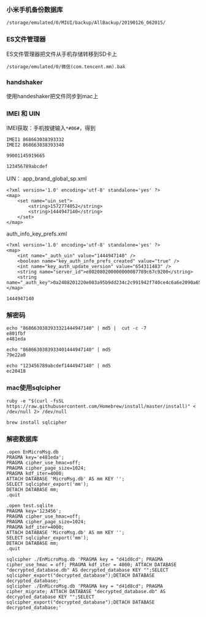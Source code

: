 ### 小米手机备份数据库

    /storage/emulated/0/MIUI/backup/AllBackup/20190126_062015/

### ES文件管理器

ES文件管理器把文件从手机存储转移到SD卡上

    /storage/emulated/0/微信(com.tencent.mm).bak

### handshaker

使用handeshaker把文件同步到mac上

    
### IMEI 和 UIN

IMEI获取：手机按键输入`*#06#`，得到 

    IMEI1 868663038393332
    IMEI2 868663038393340

    99001145919665

    123456789abcdef

UIN：
    app_brand_global_sp.xml
    
    <?xml version='1.0' encoding='utf-8' standalone='yes' ?>
    <map>
        <set name="uin_set">
            <string>1572774052</string>
            <string>1444947140</string>
        </set>
    </map>

auth_info_key_prefs.xml
    
    <?xml version='1.0' encoding='utf-8' standalone='yes' ?>
    <map>
        <int name="_auth_uin" value="1444947140" />
        <boolean name="key_auth_info_prefs_created" value="true" />
        <int name="key_auth_update_version" value="654311483" />
        <string name="server_id">e802080200000000087789c67c9200</string>
        <string name="_auth_key">0a2408201220e003a95b9dd234c2c991942f740ce4c6a6e2090a658eac61ee090f0815b40a6212770873127308924e1268f8d2b12ef48452b12523479d638caa93f55ddb52cf914e197a1082b75dcc8bb9a4a17a5be8fad0002bdc555c6d0f75210494d273adafc359b0858a2399a16658ba3de47fd23b3a0fe8457ed9558bad202bcc7f3de1e8da9163f89d73a5041e237da71dbd30ea879418c182a5df01</string>
    </map>

    1444947140

### 解密码

    echo "8686630383933321444947140" | md5 |  cut -c -7
    e801fbf
    e481eda
    
    echo "8686630383933401444947140" | md5 
    79e22a0
    
    echo "123456789abcdef1444947140" | md5 
    ec20418
    
    
### mac使用sqlcipher

    ruby -e "$(curl -fsSL https://raw.githubusercontent.com/Homebrew/install/master/install)" < /dev/null 2> /dev/null

    brew install sqlcipher
    
### 解密数据库
    
    .open EnMicroMsg.db
    PRAGMA key='e481eda';
    PRAGMA cipher_use_hmac=off;
    PRAGMA cipher_page_size=1024;
    PRAGMA kdf_iter=4000;
    ATTACH DATABASE 'MicroMsg.db' AS mm KEY '';
    SELECT sqlcipher_export('mm');
    DETACH DATABASE mm;
    .quit
    
    .open test.sqlite
    PRAGMA key='123456';
    PRAGMA cipher_use_hmac=off;
    PRAGMA cipher_page_size=1024;
    PRAGMA kdf_iter=4000;
    ATTACH DATABASE 'MicroMsg.db' AS mm KEY '';
    SELECT sqlcipher_export('mm');
    DETACH DATABASE mm;
    .quit
    
    sqlcipher ./EnMicroMsg.db 'PRAGMA key = "d41d8cd"; PRAGMA cipher_use_hmac = off; PRAGMA kdf_iter = 4000; ATTACH DATABASE "decrypted_database.db" AS decrypted_database KEY "";SELECT sqlcipher_export("decrypted_database");DETACH DATABASE decrypted_database;'
    sqlcipher ./EnMicroMsg.db 'PRAGMA key = "d41d8cd"; PRAGMA cipher_migrate; ATTACH DATABASE "decrypted_database.db" AS decrypted_database KEY "";SELECT sqlcipher_export("decrypted_database");DETACH DATABASE decrypted_database;'
            